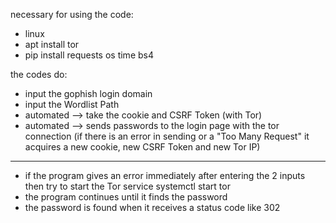 necessary for using the code:
- linux
- apt install tor
- pip install requests os time bs4

the codes do:
- input the gophish login domain
- input the Wordlist Path
- automated --> take the cookie and CSRF Token (with Tor)
- automated --> sends passwords to the login page with the tor connection
               (if there is an error in sending or a "Too Many Request" it acquires a new cookie, new CSRF Token and new Tor IP)

***********************************************************
- if the program gives an error immediately after entering the 2 inputs then try to start the Tor service
  systemctl start tor
- the program continues until it finds the password
- the password is found when it receives a status code like 302
